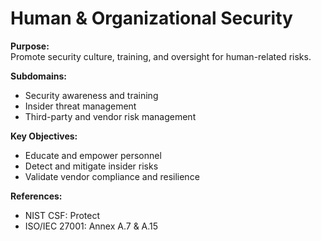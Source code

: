 # Human & Organizational Security
**Purpose:**  
Promote security culture, training, and oversight for human-related risks.

**Subdomains:**  
- Security awareness and training  
- Insider threat management  
- Third-party and vendor risk management

**Key Objectives:**  
- Educate and empower personnel  
- Detect and mitigate insider risks  
- Validate vendor compliance and resilience

**References:**  
- NIST CSF: Protect  
- ISO/IEC 27001: Annex A.7 & A.15  
